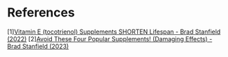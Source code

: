 # References
[1][Vitamin E (tocotrienol) Supplements SHORTEN Lifespan - Brad Stanfield (2022)](https://www.youtube.com/watch?v=9lq3PtqLxHg)
[2][Avoid These Four Popular Supplements! (Damaging Effects) - Brad Stanfield (2023)](https://www.youtube.com/watch?v=hDyW4hSNcT0)